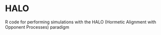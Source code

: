 # HALO
R code for performing simulations with the HALO (Hormetic Alignment with Opponent Processes) paradigm
